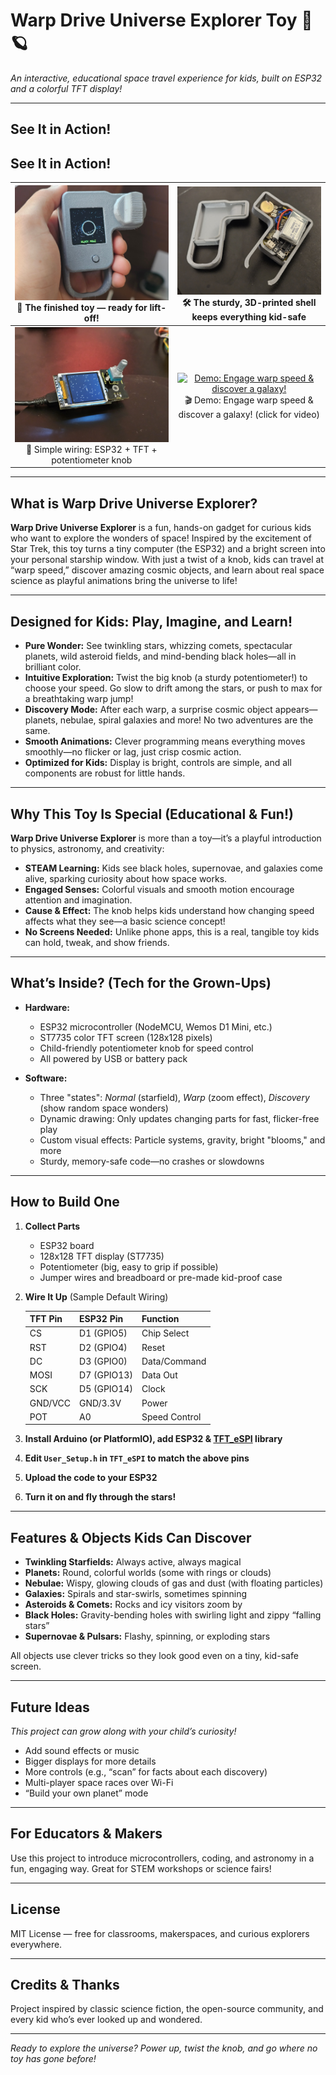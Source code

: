 # Warp Drive Universe Explorer Toy 🚀🪐

*An interactive, educational space travel experience for kids, built on ESP32 and a colorful TFT display!*

---

## See It in Action!

## See It in Action!

| ![Toy](images/product_main.jpg) <br> 🌟 The finished toy — ready for lift-off! | ![3D Printed Shell](images/3d_printed_module.jpg) <br> 🛠️ The sturdy, 3D-printed shell keeps everything kid-safe |
|:---:|:---:|
| ![Setup](images/setup_photo.jpg) <br> 🔌 Simple wiring: ESP32 + TFT + potentiometer knob | [![Demo: Engage warp speed & discover a galaxy!](images/demo_thumb.jpg)](images/demo.gif) <br> 🎬 Demo: Engage warp speed & discover a galaxy! (click for video) |





---

## What is Warp Drive Universe Explorer?

**Warp Drive Universe Explorer** is a fun, hands-on gadget for curious kids who want to explore the wonders of space! Inspired by the excitement of Star Trek, this toy turns a tiny computer (the ESP32) and a bright screen into your personal starship window. With just a twist of a knob, kids can travel at “warp speed,” discover amazing cosmic objects, and learn about real space science as playful animations bring the universe to life!

---

## Designed for Kids: Play, Imagine, and Learn!

- **Pure Wonder:** See twinkling stars, whizzing comets, spectacular planets, wild asteroid fields, and mind-bending black holes—all in brilliant color.
- **Intuitive Exploration:** Twist the big knob (a sturdy potentiometer!) to choose your speed. Go slow to drift among the stars, or push to max for a breathtaking warp jump!
- **Discovery Mode:** After each warp, a surprise cosmic object appears—planets, nebulae, spiral galaxies and more! No two adventures are the same.
- **Smooth Animations:** Clever programming means everything moves smoothly—no flicker or lag, just crisp cosmic action.
- **Optimized for Kids:** Display is bright, controls are simple, and all components are robust for little hands.

---

## Why This Toy Is Special (Educational & Fun!)

**Warp Drive Universe Explorer** is more than a toy—it’s a playful introduction to physics, astronomy, and creativity:

- **STEAM Learning:** Kids see black holes, supernovae, and galaxies come alive, sparking curiosity about how space works.
- **Engaged Senses:** Colorful visuals and smooth motion encourage attention and imagination.
- **Cause & Effect:** The knob helps kids understand how changing speed affects what they see—a basic science concept!
- **No Screens Needed:** Unlike phone apps, this is a real, tangible toy kids can hold, tweak, and show friends.

---

## What’s Inside? (Tech for the Grown-Ups)

- **Hardware:**
  - ESP32 microcontroller (NodeMCU, Wemos D1 Mini, etc.)
  - ST7735 color TFT screen (128x128 pixels)
  - Child-friendly potentiometer knob for speed control
  - All powered by USB or battery pack

- **Software:**
  - Three "states": *Normal* (starfield), *Warp* (zoom effect), *Discovery* (show random space wonders)
  - Dynamic drawing: Only updates changing parts for fast, flicker-free play
  - Custom visual effects: Particle systems, gravity, bright "blooms," and more
  - Sturdy, memory-safe code—no crashes or slowdowns

---

## How to Build One

1. **Collect Parts**
   - ESP32 board
   - 128x128 TFT display (ST7735)
   - Potentiometer (big, easy to grip if possible)
   - Jumper wires and breadboard or pre-made kid-proof case

2. **Wire It Up** (Sample Default Wiring)

   | TFT Pin | ESP32 Pin | Function        |
   |---------|-------------|-----------------|
   | CS      | D1 (GPIO5)  | Chip Select     |
   | RST     | D2 (GPIO4)  | Reset           |
   | DC      | D3 (GPIO0)  | Data/Command    |
   | MOSI    | D7 (GPIO13) | Data Out        |
   | SCK     | D5 (GPIO14) | Clock           |
   | GND/VCC | GND/3.3V    | Power           |
   | POT     | A0          | Speed Control   |

3. **Install Arduino (or PlatformIO), add ESP32 & [TFT_eSPI](https://github.com/Bodmer/TFT_eSPI) library**
4. **Edit `User_Setup.h` in `TFT_eSPI` to match the above pins**
5. **Upload the code to your ESP32**
6. **Turn it on and fly through the stars!**

---

## Features & Objects Kids Can Discover

- **Twinkling Starfields:** Always active, always magical
- **Planets:** Round, colorful worlds (some with rings or clouds)
- **Nebulae:** Wispy, glowing clouds of gas and dust (with floating particles)
- **Galaxies:** Spirals and star-swirls, sometimes spinning
- **Asteroids & Comets:** Rocks and icy visitors zoom by
- **Black Holes:** Gravity-bending holes with swirling light and zippy “falling stars”
- **Supernovae & Pulsars:** Flashy, spinning, or exploding stars

All objects use clever tricks so they look good even on a tiny, kid-safe screen.

---

## Future Ideas

*This project can grow along with your child’s curiosity!*
- Add sound effects or music
- Bigger displays for more details
- More controls (e.g., “scan” for facts about each discovery)
- Multi-player space races over Wi-Fi
- “Build your own planet” mode

---

## For Educators & Makers

Use this project to introduce microcontrollers, coding, and astronomy in a fun, engaging way. Great for STEM workshops or science fairs!

---

## License

MIT License — free for classrooms, makerspaces, and curious explorers everywhere.

---

## Credits & Thanks

Project inspired by classic science fiction, the open-source community, and every kid who’s ever looked up and wondered.

---

*Ready to explore the universe? Power up, twist the knob, and go where no toy has gone before!*

